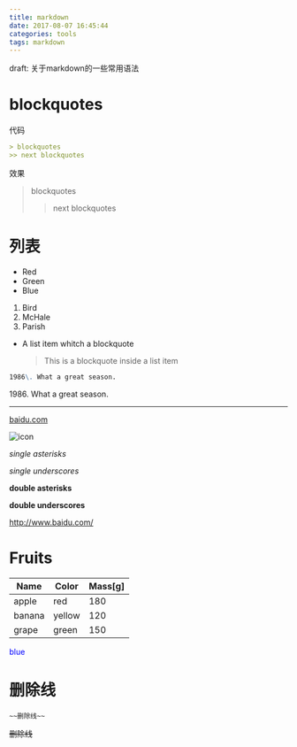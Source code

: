 ```yaml
---
title: markdown
date: 2017-08-07 16:45:44
categories: tools
tags: markdown
---
```


draft: 关于markdown的一些常用语法
<!-- more -->

# blockquotes

代码
``` markdown
> blockquotes
>> next blockquotes
```
效果
> blockquotes
>> next blockquotes

# 列表

* Red
* Green
* Blue


1. Bird
2. McHale
3. Parish


* A list item whitch a blockquote
  > This is a blockquote
  > inside a list item

``` markdown
1986\. What a great season.
```

1986\. What a great season.

-----
[baidu.com](http://www.baidu.com)

![icon](http://github.global.ssl.fastly.net/images/modules/logos_page/GitHub-Mark.png "GitHub Mark")

*single asterisks*

_single underscores_

**double asterisks**

__double underscores__

<http://www.baidu.com/>


# Fruits

|  Name  | Color  | Mass[g] |
| ------ | ------ | ------- |
| apple  | red    | 180     |
| banana | yellow | 120     |
| grape  | green  | 150     |

<span style="color:blue">blue</span>

# 删除线
```
~~删除线~~
```
~~删除线~~
